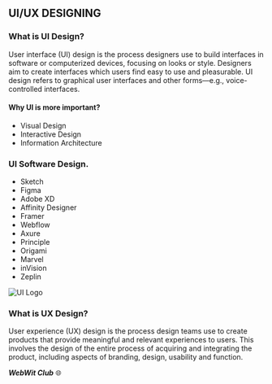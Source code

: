 ## UI/UX DESIGNING
### What is UI Design?
User interface (UI) design is the process designers use to build interfaces in software or computerized devices, focusing on looks or style. Designers aim to create interfaces which users find easy to use and pleasurable. UI design refers to graphical user interfaces and other forms—e.g., voice-controlled interfaces.


#### Why UI is more important?
* Visual Design
* Interactive Design
* Information Architecture


### UI Software Design.
* Sketch
* Figma
* Adobe XD
* Affinity Designer
* Framer
* Webflow
* Axure
* Principle
* Origami
* Marvel
* inVision
* Zeplin

![UI Logo](uilogo.png)


### What is UX Design?
User experience (UX) design is the process design teams use to create products that provide meaningful and relevant experiences to users. This involves the design of the entire process of acquiring and integrating the product, including aspects of branding, design, usability and function.

















_**WebWit Club**_
:globe_with_meridians:
